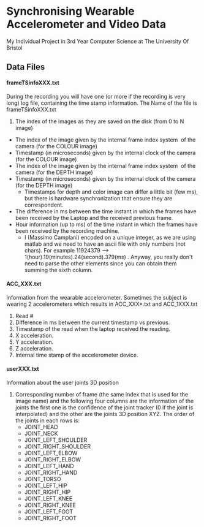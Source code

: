 # Synchronising Wearable Accelerometer and Video Data

My Individual Project in 3rd Year Computer Science at The University Of Bristol

## Data Files
#### frameTSinfoXXX.txt
During the recording you will have one (or more if the recording is very long) log file, containing the time stamp information. The Name of the file is frameTSinfoXXX.txt

1. The index of the images as they are saved on the disk (from 0 to N image)
* The index of the image given by the internal frame index system  of the camera (for the COLOUR image)
* Timestamp (in microseconds) given by the internal clock of the camera (for the COLOUR image)
* The index of the image given by the internal frame index system  of the camera (for the DEPTH image)
* Timestamp (in microseconds) given by the internal clock of the camera (for the DEPTH image)
    * Timestamps for depth and color image can differ a little bit (few ms), but there is hardware synchronization that ensure they are correspondent.
* The difference in ms between the time instant in which the frames have been received by the Laptop and the received previous frame. 
* Hour information (up to ms) of the time instant in which the frames have been received by the recording machine.
    * I (Massimo Camplani) encoded on a unique integer, as we are using matlab and we need to have an ascii file with only numbers (not chars). For example 11924379 --> 1(hour).19(minutes).24(second).379(ms) . Anyway, you really don't need to parse the other elements since you can obtain them summing the sixth column.

#### ACC_XXX.txt
Information from the wearable accelerometer. Sometimes the subject is wearing 2 accelerometers which results in ACC_XXX*.txt and ACC_1XXX.txt

1. Read #
2. Difference in ms between the current timestamp vs previous.
3. Timestamp of the read when the laptop received the reading.
4. X acceleration.
5. Y acceleration.
6. Z acceleration.
7. Internal time stamp of the accelerometer device.

#### userXXX.txt
Information about the user joints 3D position

1. Corresponding number of frame (the same index that is used for the image name) and the following four columns are the information of the joints the first one is the confidence of the joint tracker (0 if the joint is interpolated) and the other are the joints 3D position XYZ. The order of the joints in each rows is:
    * JOINT_HEAD
    * JOINT_NECK
    * JOINT_LEFT_SHOULDER
    * JOINT_RIGHT_SHOULDER
    * JOINT_LEFT_ELBOW 
    * JOINT_RIGHT_ELBOW
    * JOINT_LEFT_HAND
    * JOINT_RIGHT_HAND
    * JOINT_TORSO
    * JOINT_LEFT_HIP
    * JOINT_RIGHT_HIP
    * JOINT_LEFT_KNEE
    * JOINT_RIGHT_KNEE
    * JOINT_LEFT_FOOT
    * JOINT_RIGHT_FOOT
